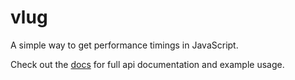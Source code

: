vlug
====

A simple way to get performance timings in JavaScript.

Check out the [docs](http://pllee.github.com/vlug/docs/) for full api documentation and example usage.
